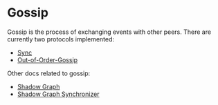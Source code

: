 # Gossip

Gossip is the process of exchanging events with other peers. There are currently two protocols implemented:

- [Sync](syncing/sync-protocol.md)
- [Out-of-Order-Gossip](OOG/OOG-protocol.md)

Other docs related to gossip:

- [Shadow Graph](shadow-graph.md)
- [Shadow Graph Synchronizer](shadowgraph-synchronizer.md)